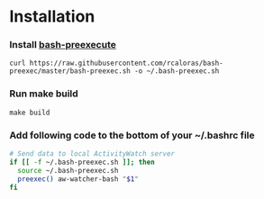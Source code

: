 # Installation
### Install [bash-preexecute](https://github.com/rcaloras/bash-preexec#install)
`curl https://raw.githubusercontent.com/rcaloras/bash-preexec/master/bash-preexec.sh -o ~/.bash-preexec.sh`

### Run make build
`make build`


### Add following code to the bottom of your ~/.bashrc file
```bash
# Send data to local ActivityWatch server
if [[ -f ~/.bash-preexec.sh ]]; then
  source ~/.bash-preexec.sh
  preexec() aw-watcher-bash "$1"
fi
```